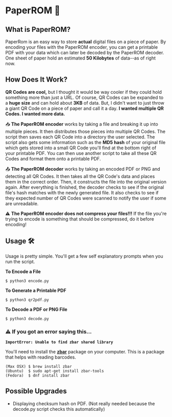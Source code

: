 
# PaperROM 📄

## What is PaperROM?
PaperRom is an easy way to store **actual** digital files on a piece of paper.
By encoding your files with the PaperROM encoder, you can get a printable PDF with your data which can later be decoded by the PaperROM decoder.
One sheet of paper hold an estimated **50 Kilobytes** of data--as of right now.

## How Does It Work?
**QR Codes are cool,** but I thought it would be way cooler if they could hold something more than just a URL. Of course, QR Codes can be expanded to a **huge size** and can hold about **3KB** of data. But, I didn't want to just throw a giant QR Code on a piece of paper and call it a day. **I wanted multiple QR Codes. I wanted more data.**

📥 **The PaperROM encoder** works by taking a file and breaking it up into multiple pieces. It then distributes those pieces into multiple QR Codes. The script then saves each QR Code into a directory the user selected. The script also gets some information such as the **MD5 hash** of your original file which gets stored into a small QR Code you'll find at the bottom right of your printable PDF. You can then use another script to take all these QR Codes and format them onto a printable PDF.

📤 **The PaperROM decoder** works by taking an encoded PDF or PNG and detecting all QR Codes. It then takes all the QR Code's data and places them in the correct order. Then, it constructs the file into the original version again. After everything is finished, the decoder checks to see if the original file's hash matches with the newly generated file. It also checks to see if they expected number of QR Codes were scanned to notify the user if some are unreadable.

⚠️ **The PaperROM encoder does not compress your files!!!** If the file you're trying to encode is something that should be compressed, do it before encoding!

## Usage 🛠
Usage is pretty simple. You'll get a few self explanatory prompts when you run the script.


**To Encode a File**

	$ python3 encode.py

**To Generate a Printable PDF**

	$ python3 qr2pdf.py

**To Decode a PDF or PNG File**

	$ python3 decode.py



### ⚠️ If you got an error saying this...
	
**`ImportError: Unable to find zbar shared library`**

You'll need to install the **[zbar](https://github.com/ZBar/ZBar)** package on your computer. This is a package that helps with reading barcodes.

	(Max OSX) $ brew install zbar
	(Ubuntu)  $ sudo apt-get install zbar-tools
	(Fedora)  $ dnf install zbar


## Possible Upgrades

 - Displaying checksum hash on PDF. (Not really needed because the decode.py script checks this automatically)
